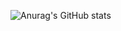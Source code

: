 ![Anurag's GitHub stats](https://github-readme-stats.vercel.app/api?username=ramocky&show_icons=true&theme=onedark)
